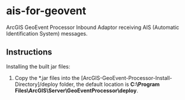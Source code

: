 ais-for-geovent
===============

ArcGIS GeoEvent Processor Inbound Adaptor receiving AIS (Automatic Identification System) messages.


## Instructions

Installing the built jar files:

1. Copy the *.jar files into the [ArcGIS-GeoEvent-Processor-Install-Directory]/deploy folder, the default location is **C:\Program Files\ArcGIS\Server\GeoEventProcessor\deploy**.

